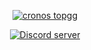 <p align="center">
  <a href="https://github.com/cronos-team/cronos">
    <img src="https://cdn.discordapp.com/attachments/792903485594665000/848944546314059816/top.gg.png" alt="cronos topgg" />
  </a>
</p> 

<p align="center">
  <a href="https://discord.gg/eXrQv9e699">
    <img src="https://discord.com/api/guilds/841765316619141190/widget.png" alt="Discord server"/>
  </a>
</p>  
